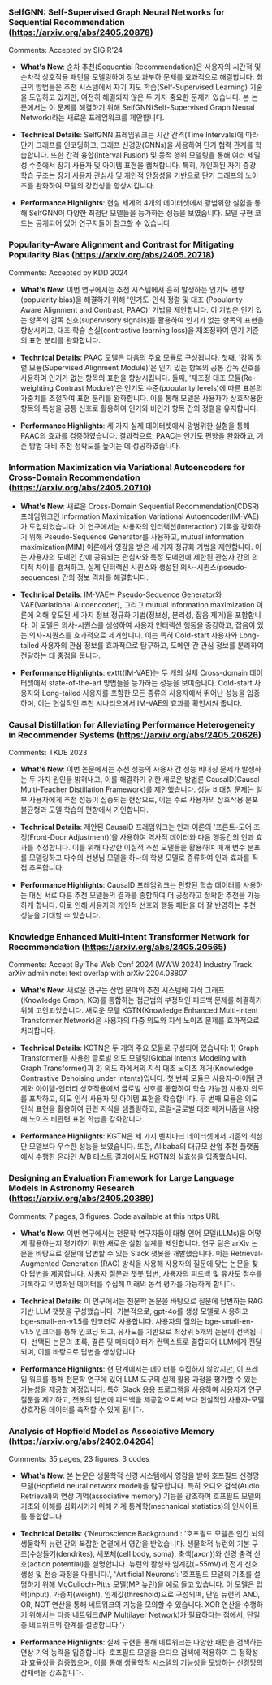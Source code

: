 ### SelfGNN: Self-Supervised Graph Neural Networks for Sequential Recommendation (https://arxiv.org/abs/2405.20878)
Comments:
          Accepted by SIGIR'24

- **What's New**: 순차 추천(Sequential Recommendation)은 사용자의 시간적 및 순차적 상호작용 패턴을 모델링하여 정보 과부하 문제를 효과적으로 해결합니다. 최근의 방법들은 추천 시스템에서 자기 지도 학습(Self-Supervised Learning) 기술을 도입하고 있지만, 여전히 해결되지 않은 두 가지 중요한 문제가 있습니다. 본 논문에서는 이 문제를 해결하기 위해 SelfGNN(Self-Supervised Graph Neural Network)라는 새로운 프레임워크를 제안합니다.

- **Technical Details**: SelfGNN 프레임워크는 시간 간격(Time Intervals)에 따라 단기 그래프를 인코딩하고, 그래프 신경망(GNNs)을 사용하여 단기 협력 관계를 학습합니다. 또한 간격 융합(Interval Fusion) 및 동적 행위 모델링을 통해 여러 세밀성 수준에서 장기 사용자 및 아이템 표현을 캡처합니다. 특히, 개인화된 자기 증강 학습 구조는 장기 사용자 관심사 및 개인적 안정성을 기반으로 단기 그래프의 노이즈를 완화하여 모델의 강건성을 향상시킵니다.

- **Performance Highlights**: 현실 세계의 4개의 데이터셋에서 광범위한 실험을 통해 SelfGNN이 다양한 최첨단 모델들을 능가하는 성능을 보였습니다. 모델 구현 코드는 공개되어 있어 연구자들이 참고할 수 있습니다.



### Popularity-Aware Alignment and Contrast for Mitigating Popularity Bias (https://arxiv.org/abs/2405.20718)
Comments:
          Accepted by KDD 2024

- **What's New**: 이번 연구에서는 추천 시스템에서 흔히 발생하는 인기도 편향(popularity bias)을 해결하기 위해 '인기도-인식 정렬 및 대조 (Popularity-Aware Alignment and Contrast, PAAC)' 기법을 제안합니다. 이 기법은 인기 있는 항목의 감독 신호(supervisory signals)를 활용하여 인기가 없는 항목의 표현을 향상시키고, 대조 학습 손실(contrastive learning loss)을 재조정하여 인기 기준의 표현 분리를 완화합니다.

- **Technical Details**: PAAC 모델은 다음의 주요 모듈로 구성됩니다. 첫째, '감독 정렬 모듈(Supervised Alignment Module)'은 인기 있는 항목의 공통 감독 신호를 사용하여 인기가 없는 항목의 표현을 향상시킵니다. 둘째, '재조정 대조 모듈(Re-weighting Contrast Module)'은 인기도 수준(popularity levels)에 따른 표본의 가중치를 조절하여 표현 분리를 완화합니다. 이를 통해 모델은 사용자가 상호작용한 항목의 특성을 공통 신호로 활용하여 인기와 비인기 항목 간의 정렬을 유지합니다.

- **Performance Highlights**: 세 가지 실제 데이터셋에서 광범위한 실험을 통해 PAAC의 효과를 검증하였습니다. 결과적으로, PAAC는 인기도 편향을 완화하고, 기존 방법 대비 추천 정확도를 높이는 데 성공하였습니다.



### Information Maximization via Variational Autoencoders for Cross-Domain Recommendation (https://arxiv.org/abs/2405.20710)
- **What's New**: 새로운 Cross-Domain Sequential Recommendation(CDSR) 프레임워크인 Information Maximization Variational Autoencoder(IM-VAE)가 도입되었습니다. 이 연구에서는 사용자의 인터랙션(Interaction) 기록을 강화하기 위해 Pseudo-Sequence Generator를 사용하고, mutual information maximization(MIM) 이론에서 영감을 받은 세 가지 정규화 기법을 제안합니다. 이는 사용자의 도메인 간에 공유되는 관심사와 특정 도메인에 제한된 관심사 간의 의미적 차이를 캡처하고, 실제 인터랙션 시퀀스와 생성된 의사-시퀀스(pseudo-sequences) 간의 정보 격차를 해결합니다.

- **Technical Details**: IM-VAE는 Pseudo-Sequence Generator와 VAE(Variational Autoencoder), 그리고 mutual information maximization 이론에 의해 유도된 세 가지 정보 정규화 기법(정보성, 분리성, 잡음 제거)을 포함합니다. 이 모델은 의사-시퀀스를 생성하여 사용자 인터랙션 행동을 증강하고, 잡음이 있는 의사-시퀀스를 효과적으로 제거합니다. 이는 특히 Cold-start 사용자와 Long-tailed 사용자의 관심 정보를 효과적으로 탐구하고, 도메인 간 관심 정보를 분리하여 전달하는 데 중점을 둡니다.

- **Performance Highlights**: 	exttt{IM-VAE}는 두 개의 실제 Cross-domain 데이터셋에서 state-of-the-art 방법들을 능가하는 성능을 보여줍니다. Cold-start 사용자와 Long-tailed 사용자를 포함한 모든 종류의 사용자에서 뛰어난 성능을 입증하며, 이는 현실적인 추천 시나리오에서 IM-VAE의 효과를 확인시켜 줍니다.



### Causal Distillation for Alleviating Performance Heterogeneity in Recommender Systems (https://arxiv.org/abs/2405.20626)
Comments:
          TKDE 2023

- **What's New**: 이번 논문에서는 추천 성능의 사용자 간 성능 비대칭 문제가 발생하는 두 가지 원인을 밝혀내고, 이를 해결하기 위한 새로운 방법론 CausalD(Causal Multi-Teacher Distillation Framework)를 제안했습니다. 성능 비대칭 문제는 일부 사용자에게 추천 성능이 집중되는 현상으로, 이는 주로 사용자의 상호작용 분포 불균형과 모델 학습의 편향에서 기인합니다.

- **Technical Details**: 제안된 CausalD 프레임워크는 인과 이론의 '프론트-도어 조정(Front-Door Adjustment)'을 사용하여 역사적 데이터와 다음 행동간의 인과 효과를 추정합니다. 이를 위해 다양한 이질적 추천 모델들을 활용하여 매개 변수 분포를 모델링하고 다수의 선생님 모델을 하나의 학생 모델로 증류하여 인과 효과를 직접 추론합니다.

- **Performance Highlights**: CausalD 프레임워크는 편향된 학습 데이터를 사용하는 대신 서로 다른 추천 모델들의 결과를 종합하여 더 공정하고 정확한 추천을 가능하게 합니다. 이로 인해 사용자의 개인적 선호와 행동 패턴을 더 잘 반영하는 추천 성능을 기대할 수 있습니다.



### Knowledge Enhanced Multi-intent Transformer Network for Recommendation (https://arxiv.org/abs/2405.20565)
Comments:
          Accept By The Web Conf 2024 (WWW 2024) Industry Track. arXiv admin note: text overlap with arXiv:2204.08807

- **What's New**: 새로운 연구는 산업 분야의 추천 시스템에 지식 그래프(Knowledge Graph, KG)를 통합하는 접근법의 부정적인 피드백 문제를 해결하기 위해 고안되었습니다. 새로운 모델 KGTN(Knowledge Enhanced Multi-intent Transformer Network)은 사용자의 다중 의도와 지식 노이즈 문제를 효과적으로 처리합니다.

- **Technical Details**: KGTN은 두 개의 주요 모듈로 구성되어 있습니다: 1) Graph Transformer를 사용한 글로벌 의도 모델링(Global Intents Modeling with Graph Transformer)과 2) 의도 하에서의 지식 대조 노이즈 제거(Knowledge Contrastive Denoising under Intents)입니다. 첫 번째 모듈은 사용자-아이템 관계와 아이템-엔터티 상호작용에서 글로벌 신호를 통합하여 학습 가능한 사용자 의도를 포착하고, 의도 인식 사용자 및 아이템 표현을 학습합니다. 두 번째 모듈은 의도 인식 표현을 활용하여 관련 지식을 샘플링하고, 로컬-글로벌 대조 메커니즘을 사용해 노이즈 비관련 표현 학습을 강화합니다.

- **Performance Highlights**: KGTN은 세 가지 벤치마크 데이터셋에서 기존의 최첨단 모델보다 우수한 성능을 보였습니다. 또한, Alibaba의 대규모 산업 추천 플랫폼에서 수행한 온라인 A/B 테스트 결과에서도 KGTN의 실효성을 입증했습니다.



### Designing an Evaluation Framework for Large Language Models in Astronomy Research (https://arxiv.org/abs/2405.20389)
Comments:
          7 pages, 3 figures. Code available at this https URL

- **What's New**: 이번 연구에서는 천문학 연구자들이 대형 언어 모델(LLMs)을 어떻게 활용하는지 평가하기 위한 새로운 실험 설계를 제안합니다. 연구 팀은 arXiv 논문을 바탕으로 질문에 답변할 수 있는 Slack 챗봇을 개발했습니다. 이는 Retrieval-Augmented Generation (RAG) 방식을 사용해 사용자의 질문에 맞는 논문을 찾아 답변을 제공합니다. 사용자 질문과 챗봇 답변, 사용자의 피드백 및 유사도 점수를 기록하고 익명화된 데이터를 수집해 미래의 동적 평가를 가능하게 합니다.

- **Technical Details**: 이 연구에서는 천문학 논문을 바탕으로 질문에 답변하는 RAG 기반 LLM 챗봇을 구성했습니다. 기본적으로, gpt-4o를 생성 모델로 사용하고 bge-small-en-v1.5를 인코더로 사용합니다. 사용자의 질의는 bge-small-en-v1.5 인코더를 통해 인코딩 되고, 유사도를 기반으로 최상위 5개의 논문이 선택됩니다. 선택된 논문의 초록, 결론 및 메타데이터가 컨텍스트로 결합되어 LLM에게 전달되며, 이를 바탕으로 답변을 생성합니다.

- **Performance Highlights**: 현 단계에서는 데이터를 수집하지 않았지만, 이 프레임 워크를 통해 천문학 연구에 있어 LLM 도구의 실제 활용 과정을 평가할 수 있는 가능성을 제공할 예정입니다. 특히 Slack 응용 프로그램을 사용하여 사용자가 연구 질문을 제기하고, 챗봇의 답변에 피드백을 제공함으로써 보다 현실적인 사용자-모델 상호작용 데이터를 축적할 수 있게 됩니다.



### Analysis of Hopfield Model as Associative Memory (https://arxiv.org/abs/2402.04264)
Comments:
          35 pages, 23 figures, 3 codes

- **What's New**: 본 논문은 생물학적 신경 시스템에서 영감을 받아 호프필드 신경망 모델(Hopfield neural network model)을 탐구합니다. 특히 오디오 검색(Audio Retrieval)의 연상 기억(associative memory) 기능을 강조하며 호프필드 모델의 기초와 이해를 심화시키기 위해 기계 통계학(mechanical statistics)의 인사이트를 통합합니다.

- **Technical Details**: {'Neuroscience Background': '호프필드 모델은 인간 뇌의 생물학적 뉴런 간의 복잡한 연결에서 영감을 받았습니다. 생물학적 뉴런의 기본 구조(수상돌기(dendrites), 세포체(cell body, soma), 축색(axon))와 신경 충격 신호(action potential)를 설명합니다. 뉴런의 활성화 임계값(−55mV)과 전기 신호 생성 및 전송 과정을 다룹니다.', 'Artificial Neurons': '호프필드 모델의 기초를 설명하기 위해 McCulloch-Pitts 모델(MP 뉴런)을 예로 들고 있습니다. 이 모델은 입력(input), 가중치(weight), 임계값(threshold)으로 구성되며, 단일 뉴런의 AND, OR, NOT 연산을 통해 네트워크의 기능을 모의할 수 있습니다. XOR 연산을 수행하기 위해서는 다층 네트워크(MP Multilayer Network)가 필요하다는 점에서, 단일층 네트워크의 한계를 설명합니다.'}

- **Performance Highlights**: 실제 구현을 통해 네트워크는 다양한 패턴을 검색하는 연상 기억 능력을 입증합니다. 호프필드 모델을 오디오 검색에 적용하여 그 정확성과 효율성을 검증했으며, 이를 통해 생물학적 시스템의 기능성을 모방하는 신경망의 잠재력을 강조합니다.



